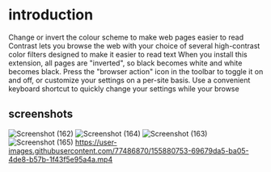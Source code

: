 # introduction

Change or invert the colour scheme to make web pages easier to read
Contrast lets you browse the web with your choice of several high-contrast color filters designed to make it easier to read text
When you install this extension, all pages are "inverted", so black becomes white and white becomes black. Press the "browser action" icon in the toolbar to toggle it on and off, or customize your settings on a per-site basis. Use a convenient keyboard shortcut to quickly change your settings while your browse

## screenshots
![Screenshot (162)](https://user-images.githubusercontent.com/77486870/155880729-11041b8d-927d-49b8-8517-4088e5b266ca.png)
![Screenshot (164)](https://user-images.githubusercontent.com/77486870/155880737-6ca5cf07-a66c-4462-8d2f-3f9a9df1c98a.png)
![Screenshot (163)](https://user-images.githubusercontent.com/77486870/155880744-c2b877e4-fe85-4af6-a0f4-4221bc5125da.png)
![Screenshot (165)](https://user-images.githubusercontent.com/77486870/155880747-c34d86c3-9ef1-46a8-8981-dc1db20c1dfe.png)
https://user-images.githubusercontent.com/77486870/155880753-69679da5-ba05-4de8-b57b-1f43f5e95a4a.mp4

